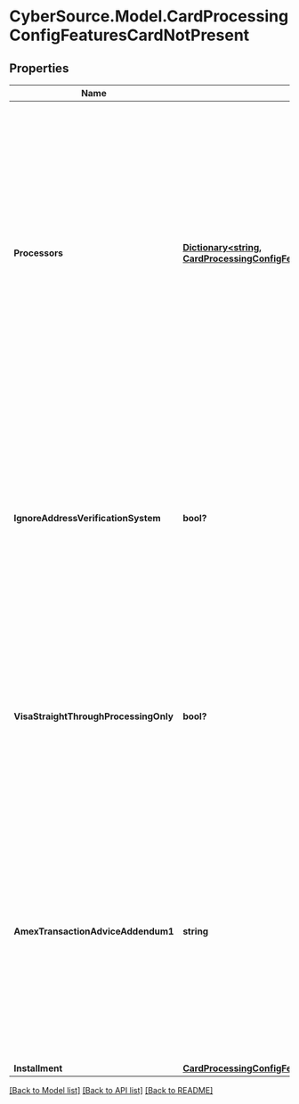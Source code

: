 # CyberSource.Model.CardProcessingConfigFeaturesCardNotPresent
## Properties

Name | Type | Description | Notes
------------ | ------------- | ------------- | -------------
**Processors** | [**Dictionary&lt;string, CardProcessingConfigFeaturesCardNotPresentProcessors&gt;**](CardProcessingConfigFeaturesCardNotPresentProcessors.md) | e.g. * amexdirect * barclays2 * CUP * EFTPOS * fdiglobal * gpx * smartfdc * tsys * vero * VPC  For VPC, CUP and EFTPOS processors, replace the processor name from VPC or CUP or EFTPOS to the actual processor name in the sample request. e.g. replace VPC with &amp;lt;your vpc processor&amp;gt;  | [optional] 
**IgnoreAddressVerificationSystem** | **bool?** | Flag for a sale request that indicates whether to allow the capture service to run even when the authorization receives an AVS decline. Applicable for VPC, FDI Global (fdiglobal), GPX (gpx) and GPN (gpn) processors. | [optional] 
**VisaStraightThroughProcessingOnly** | **bool?** | Indicates if a merchant is enabled for Straight Through Processing - B2B invoice payments. Applicable for FDI Global (fdiglobal), TSYS (tsys), VPC and GPX (gpx) processors. | [optional] 
**AmexTransactionAdviceAddendum1** | **string** | Advice addendum field. It is used to display descriptive information about a transaction on customer&#39;s American Express card statement. Applicable for TSYS (tsys), FDI Global (fdiglobal) and American Express Direct (amexdirect) processors. | [optional] 
**Installment** | [**CardProcessingConfigFeaturesCardNotPresentInstallment**](CardProcessingConfigFeaturesCardNotPresentInstallment.md) |  | [optional] 

[[Back to Model list]](../README.md#documentation-for-models) [[Back to API list]](../README.md#documentation-for-api-endpoints) [[Back to README]](../README.md)

